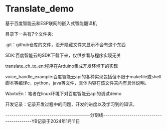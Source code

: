 # Translate_demo
基于百度智能云和ESP联网的嵌入式智能翻译机

目录下一共有7个文件夹:

.git：github仓库的文件，没开隐藏文件夹显示不会有这个东西

SDK:百度智能云的SDK下载下来，仅供参看与程序实现无关

translate_ch_to_en:程序在Arduino集成开发环境下的实现

voice_handle_example:百度智能云api的各种实现包括但不限于makefile或shell脚本等编译c，python，java等文件，具体内容在该文件夹内有具体说明。

WavtoEn：笔者在linux环境下对百度智能云api的调试demo

开发记录：记录开发过程中的问题，开发的进度以及学习到的知识。

------------------------------------------分割线------------------------------------------YB记录于2024年1月11日